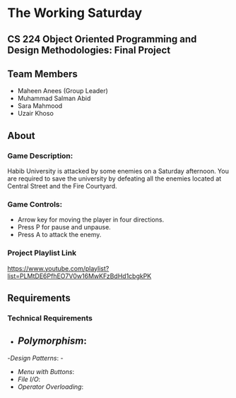 # The Working Saturday

## CS 224 Object Oriented Programming and Design Methodologies: Final Project

## Team Members

- Maheen Anees (Group Leader)
- Muhammad Salman Abid
- Sara Mahmood
- Uzair Khoso

## About

### Game Description:
Habib University is attacked by some enemies on a Saturday afternoon. You are required to save the university by defeating all the enemies located at Central Street and the Fire Courtyard. 

### Game Controls:
- Arrow key for moving the player in four directions.
- Press P for pause and unpause.
- Press A to attack the enemy.

### Project Playlist Link
https://www.youtube.com/playlist?list=PLMtDE6PfhEO7V0w16MwKFzBdHd1cbgkPK

## Requirements
### Technical Requirements
- _Polymorphism_:
    -
-_Design Patterns_:
    -
- _Menu with Buttons_:
- _File I/O_:
- _Operator Overloading_:


